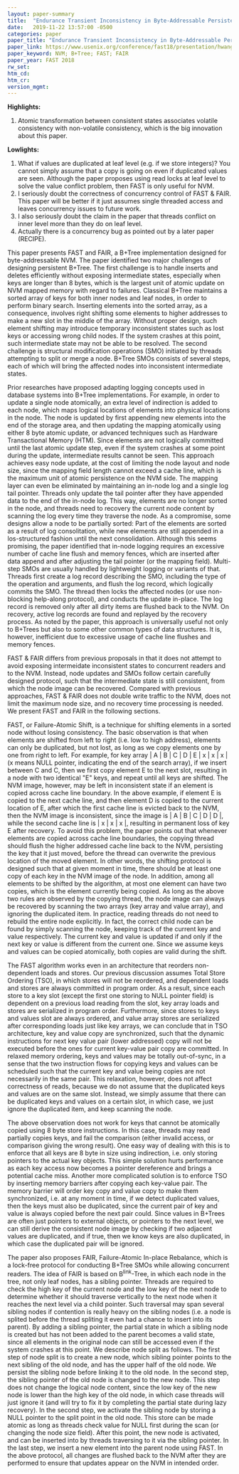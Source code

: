 ```yaml
---
layout: paper-summary
title:  "Endurance Transient Inconsistency in Byte-Addressable Persistent B+Tree"
date:   2019-11-22 13:57:00 -0500
categories: paper
paper_title: "Endurance Transient Inconsistency in Byte-Addressable Persistent B+Tree"
paper_link: https://www.usenix.org/conference/fast18/presentation/hwang
paper_keyword: NVM; B+Tree; FAST; FAIR
paper_year: FAST 2018
rw_set:
htm_cd:
htm_cr:
version_mgmt:
---
```


**Highlights:**

1. Atomic transformation between consistent states associates volatile consistency with non-volatile consistency, which is
   the big innovation about this paper.

**Lowlights:**

1. What if values are duplicated at leaf level (e.g. if we store integers)? You cannot simply assume that a copy is going 
   on even if duplicated values are seen. Although the paper proposes using read locks at leaf level to solve the value 
   conflict problem, then FAST is only useful for NVM.
2. I seriously doubt the correctness of concurrency control of FAST & FAIR. This paper will be better if it just assumes
   single threaded access and leaves concurrency issues to future work.
3. I also seriously doubt the claim in the paper that threads conflict on inner level more than they do on leaf level.
4. Actually there is a concurrency bug as pointed out by a later paper (RECIPE).

This paper presents FAST and FAIR, a B+Tree implementation designed for byte-addressable NVM. The paper identified two
major challenges of designing persistent B+Tree. The first challenge is to handle inserts and deletes efficiently without
exposing intermediate states, especially when keys are longer than 8 bytes, which is the largest unit of atomic update
on NVM mapped memory with regard to failures. Classical B+Tree maintains a sorted array of keys for both inner nodes
and leaf nodes, in order to perform binary search. Inserting elements into the sorted array, as a consequence, involves
right shifting some elements to higher addresses to make a new slot in the middle of the array. Without proper design, such
element shifting may introduce temporary inconsistent states such as lost keys or accessing wrong child nodes. If the 
system crashes at this point, such intermediate state may not be able to be resolved. The second challenge is structural
modification operations (SMO) initiated by threads attempting to split or merge a node. B+Tree SMOs consists of several
steps, each of which will bring the affected nodes into inconsistent intermediate states. 

Prior researches have proposed adapting logging concepts used in database systems into B+Tree implementations. For example,
in order to update a single node atomically, an extra level of indirection is added to each node, which maps logical locations
of elements into physical locations in the node. The node is updated by first appending new elements into the end of the 
storage area, and then updating the mapping atomically using either 8 byte atomic update, or advanced techniques such as
Hardware Transactional Memory (HTM). Since elements are not logically committed until the last atomic update step, even
if the system crashes at some point during the update, intermediate results cannot be seen. This approach achieves easy
node update, at the cost of limiting the node layout and node size, since the mapping field length cannot exceed a cache 
line, which is the maximum unit of atomic persistence on the NVM side. The mapping layer can even be eliminated by 
maintaining an in-node log and a single log tail pointer. Threads only update the tail pointer after they have appended 
data to the end of the in-node log. This way, elements are no longer sorted in the node, and threads need to recovery the 
current node content by scanning the log every time they traverse the node. As a compromise, some designs allow a node 
to be partially sorted: Part of the elements are sorted as a result of log consolitation, while new elements are still
appended in a los-structured fashion until the next consolidation. Although this seems promising, the paper identified 
that in-node logging requires an excessive number of cache line flush and memory fences, which are inserted after
data append and after adjusting the tail pointer (or the mapping field). Multi-step SMOs are usually handled by lightweight
logging or variants of that. Threads first create a log record describing the SMO, including the type of the operation
and arguments, and flush the log record, which logically commits the SMO. The thread then locks the affected nodes (or 
use non-blocking help-along protocol), and conducts the update in-place. The log record is removed only after all dirty 
items are flushed back to the NVM. On recovery, active log records are found and replayed by the recovery process.
As noted by the paper, this approach is universally useful not only to B+Trees but also to some other common types of 
data structures. It is, however, inefficient due to excessive usage of cache line flushes and memory fences.

FAST & FAIR differs from previous proposals in that it does not attempt to avoid exposing intermeidate inconsistent 
states to concurrent readers and to the NVM. Instead, node updates and SMOs follow certain carefully designed protocol,
such that the intermediate state is still consistent, from which the node image can be recovered. Compared with 
previous approaches, FAST & FAIR does not double write traffic to the NVM, does not limit the maximum node size, and 
no recovery time processing is needed. We present FAST and FAIR in the following sections.

FAST, or Failure-Atomic Shift, is a technique for shifting elements in a sorted node without losing consistency. The 
basic observation is that when elements are shifted from left to right (i.e. low to high address), elements can only
be duplicated, but not lost, as long as we copy elements one by one from right to left. For example, for key array
| A | B | C | D | E | x | x | x | (x means NULL pointer, indicating the end of the search array), if we insert between C
and C, then we first copy element E to the next slot, resulting in a node with two identical "E" keys, and repeat 
until all keys are shifted. The NVM image, however, may be left in inconsistent state if an element is copied across
cache line boundary. In the above example, if element E is copied to the next cache line, and then element D is copied to
the current location of E, after which the first cache line is evicted back to the NVM, then the NVM image is inconsistent,
since the image is | A | B | C | D | D |, while the second cache line is | x | x | x |, resulting in permanent loss of key 
E after recovery. To avoid this problem, the paper points out that whenever elements are copied across cache line boundaries,
the copying thread should flush the higher addressed cache line back to the NVM, persisting the key that it just moved,
before the thread can overwrite the previous location of the moved element. In other words, the shifting protocol is designed
such that at given moment in time, there should be at least one copy of each key in the NVM image of the node. In addition,
among all elements to be shifted by the algorithm, at most one element can have two copies, which is the element currently
being copied. As long as the above two rules are observed by the copying thread, the node image can always be recovered
by scanning the two arrays (key array and value array), and ignoring the duplicated item. In practice, reading threads do
not need to rebuild the entire node explicitly. In fact, the correct child node can be found by simply scanning 
the node, keeping track of the current key and value respectively. The current key and value is updated if and only if the 
next key or value is different from the current one. Since we assume keys and values can be copied atomically, both
copies are valid during the shift. 

The FAST algorithm works even in an architecture that reorders non-dependent loads and stores. Our previous discussion
assumes Total Store Ordering (TSO), in which stores will not be reordered, and dependent loads and stores are always committed
in program order. As a result, since each store to a key slot (except the first one storing to NULL pointer field) is dependent
on a previous load reading from the slot, key array loads and stores are serialized in program order. Furthermore, since
stores to keys and values slot are always ordered, and value array stores are serialized after corresponding loads just like
key arrays, we can conclude that in TSO architecture, key and value copy are synchronized, such that the dynamic instructions 
for next key value pair (lower addressed) copy will not be executed before the ones for current key-value pair copy are 
committed. In relaxed memory ordering, keys and values may be totally out-of-sync, in a sense that the two instruction
flows for copying keys and values can be scheduled such that the current key and value being copies are not necessarily
in the same pair. This relaxation, however, does not affect correctness of reads, because we do not assume that the 
duplicated keys and values are on the same slot. Instead, we simply assume that there can be duplicated keys and values
on a certain slot, in which case, we just ignore the duplicated item, and keep scanning the node. 

The above observation does not work for keys that cannot be atomically copied using 8 byte store instructions. In this
case, threads may read partially copies keys, and fail the comparison (either invalid access, or comparison giving the 
wrong result). One easy way of dealing with this is to enforce that all keys are 8 byte in size using indirection, i.e.
only storing pointers to the actual key objects. This simple solution hurts performance as each key access now becomes
a pointer dereference and brings a potential cache miss. Another more complicated solution is to enforce TSO by inserting
memory barriers after copying each key-value pair. The memory barrier will order key copy and value copy to make them
synchronized, i.e. at any moment in time, if we detect duplicated values, then the keys must also be duplicated, since
the current pair of key and value is always copied before the next pair could. Since values in B+Trees are often 
just pointers to external objects, or pointers to the next level, we can still derive the consistent node image
by checking if two adjacent values are duplicated, and if true, then we know keys are also duplicated, in which case
the duplicated pair will be ignored. 

The paper also proposes FAIR, Failure-Atomic In-place Rebalance, which is a lock-free protocol for conducting B+Tree SMOs
while allowing concurrent readers. The idea of FAIR is based on B<sup>link</sup>-Tree, in which each node in the tree, not
only leaf nodes, has a sibling pointer. Threads are required to check the high key of the current node and the low key
of the next node to determine whether it should traverse vertically to the next node when it reaches the next level via 
a child pointer. Such traversal may span several sibling nodes if contention is really heavy on the sibling nodes (i.e. a 
node is splited before the thread spliting it even had a chance to insert into its parent). By adding a sibling pointer,
the partial state in which a sibling node is created but has not been added to the parent becomes a valid state, since 
all elements in the original node can still be accessed even if the system crashes at this point. We describe node split 
as follows. The first step of node split is to create a new node, which sibling pointer points to the next sibling of 
the old node, and has the upper half of the old node. We persist the sibling node before linking it to the old node.
In the second step, the sibling pointer of the old node is changed to the new node. This step does not change the 
logical node content, since the low key of the new node is lower than the high key of the old node, in which case
threads will just ignore it (and will try to fix it by completing the partial state during lazy recovery). In the second 
step, we activate the sibling node by storing a NULL pointer to the split point in the old node. This store can be made 
atomic as long as threads check value for NULL first during the scan (or changing the node size field). After this point,
the new node is activated, and can be inserted into by threads traversing to it via the sibling pointer. In the last step,
we insert a new element into the parent node using FAST. In the above protocol, all changes are flushed back to the NVM 
after they are performed to ensure that updates appear on the NVM in intended order.